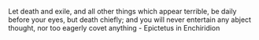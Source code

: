 Let death and exile, and all other things which appear terrible, be daily before your eyes, but death chiefly;
and you will never entertain any abject thought, nor too eagerly covet anything - Epictetus in Enchiridion
